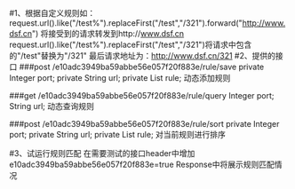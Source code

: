 #1、根据自定义规则如：request.url().like("/test%").replaceFirst("/test","/321").forward("http://www.dsf.cn")
将接受到的请求转发到http://www.dsf.cn
request.url().like("/test%").replaceFirst("/test","/321")将请求中包含的"/test"替换为"/321"
最后请求地址为：http://www.dsf.cn/321
#2、提供的接口
###post /e10adc3949ba59abbe56e057f20f883e/rule/save
	private Integer port;
	private String url;
	private List<String> rule;
动态添加规则

###get /e10adc3949ba59abbe56e057f20f883e/rule/query
	Integer port;
	String url;
动态查询规则

###post /e10adc3949ba59abbe56e057f20f883e/rule/sort
	private Integer port;
	private String url;
	private List<String> rule;
对当前规则进行排序

#3、试运行规则匹配
在需要测试的接口header中增加
e10adc3949ba59abbe56e057f20f883e=true
Response中将展示规则匹配情况
